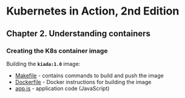 # Kubernetes in Action, 2nd Edition

## Chapter 2. Understanding containers

### Creating the K8s container image

Building the **`kiada:1.0`** image:
- [Makefile](kiada-0.1/Makefile) - contains commands to build and push the image
- [Dockerfile](kiada-0.1/Dockerfile) - Docker instructions for building the image
- [app.js](kiada-0.1/app.js) - application code (JavaScript)
